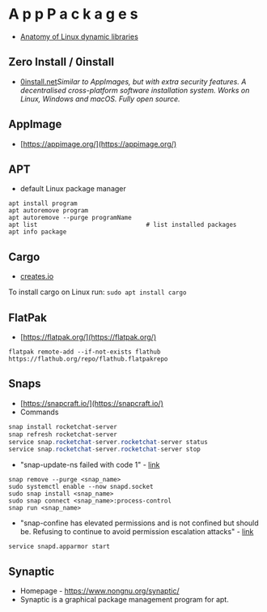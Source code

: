 # A p p P a c k a g e s

- [Anatomy of Linux dynamic libraries](https://developer.ibm.com/tutorials/l-dynamic-libraries/)

## Zero Install / 0install
- [0install.net](https://0install.net)_Similar to AppImages, but with extra security features. A decentralised cross-platform software installation system. Works on Linux, Windows and macOS. Fully open source._

## AppImage
- [https://appimage.org/](https://appimage.org/)

## APT
- default Linux package manager
````
apt install program
apt autoremove program
apt autoremove --purge programName
apt list                              # list installed packages
apt info package
````

## Cargo
- [creates.io](https://crates.io/)

To install cargo on Linux run: `sudo apt install cargo`

## FlatPak
- [https://flatpak.org/](https://flatpak.org/)
````
flatpak remote-add --if-not-exists flathub https://flathub.org/repo/flathub.flatpakrepo
````

## Snaps
- [https://snapcraft.io/](https://snapcraft.io/)
- Commands
````powershell
snap install rocketchat-server
snap refresh rocketchat-server
service snap.rocketchat-server.rocketchat-server status
service snap.rocketchat-server.rocketchat-server stop
````
- "snap-update-ns failed with code 1" - [link](https://github.com/wekan/wekan-snap/issues/121)
````
snap remove --purge <snap_name>
sudo systemctl enable --now snapd.socket
sudo snap install <snap_name>
sudo snap connect <snap_name>:process-control
snap run <snap_name>
````
- "snap-confine has elevated permissions and is not confined but should be. Refusing to continue to avoid permission escalation attacks" - [link](https://stackoverflow.com/questions/70053614/snap-confine-has-elevated-permissions-and-is-not-confined-but-should-be-refusin)
````
service snapd.apparmor start 
````
## Synaptic
- Homepage - https://www.nongnu.org/synaptic/
- Synaptic is a graphical package management program for apt.
